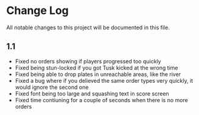 # Change Log
All notable changes to this project will be documented in this file.

## 1.1
- Fixed no orders showing if players progressed too quickly
- Fixed being stun-locked if you got Tusk kicked at the wrong time
- Fixed being able to drop plates in unreachable areas, like the river
- Fixed a bug where if you delieved the same order types very quickly, it would ignore the second one
- Fixed font being too large and squashing text in score screen
- Fixed time contiuning for a couple of seconds when there is no more orders